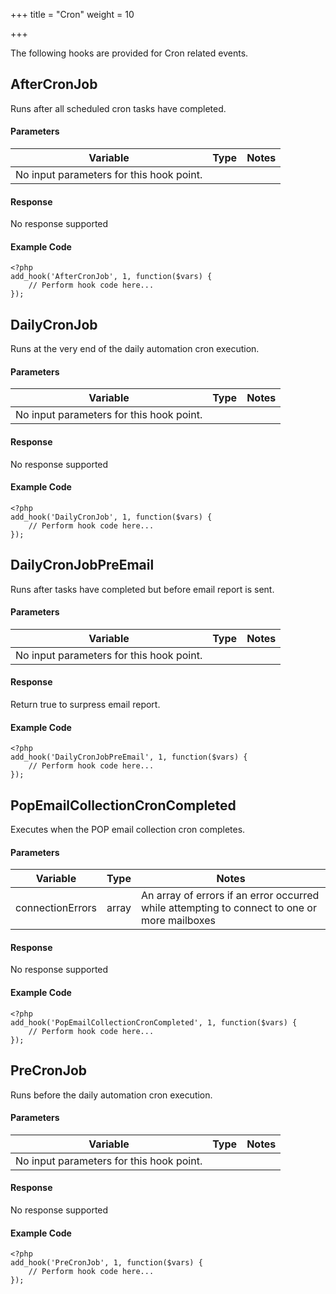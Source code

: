+++
title = "Cron"
weight = 10

+++

The following hooks are provided for Cron related events.

## AfterCronJob

Runs after all scheduled cron tasks have completed.

#### Parameters

| Variable | Type | Notes |
| -------- | ---- | ----- |
| No input parameters for this hook point. |

#### Response

No response supported

#### Example Code

```
<?php
add_hook('AfterCronJob', 1, function($vars) {
    // Perform hook code here...
});
```

## DailyCronJob

Runs at the very end of the daily automation cron execution.

#### Parameters

| Variable | Type | Notes |
| -------- | ---- | ----- |
| No input parameters for this hook point. |

#### Response

No response supported

#### Example Code

```
<?php
add_hook('DailyCronJob', 1, function($vars) {
    // Perform hook code here...
});
```

## DailyCronJobPreEmail

Runs after tasks have completed but before email report is sent.

#### Parameters

| Variable | Type | Notes |
| -------- | ---- | ----- |
| No input parameters for this hook point. |

#### Response

Return true to surpress email report.

#### Example Code

```
<?php
add_hook('DailyCronJobPreEmail', 1, function($vars) {
    // Perform hook code here...
});
```

## PopEmailCollectionCronCompleted

Executes when the POP email collection cron completes.

#### Parameters

| Variable | Type | Notes |
| -------- | ---- | ----- |
| connectionErrors | array | An array of errors if an error occurred while attempting to connect to one or more mailboxes |

#### Response

No response supported

#### Example Code

```
<?php
add_hook('PopEmailCollectionCronCompleted', 1, function($vars) {
    // Perform hook code here...
});
```

## PreCronJob

Runs before the daily automation cron execution.

#### Parameters

| Variable | Type | Notes |
| -------- | ---- | ----- |
| No input parameters for this hook point. |

#### Response

No response supported

#### Example Code

```
<?php
add_hook('PreCronJob', 1, function($vars) {
    // Perform hook code here...
});
```

